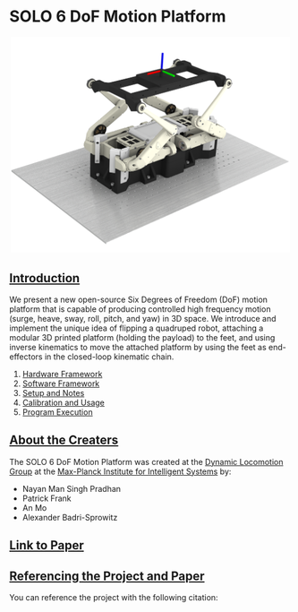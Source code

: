# SOLO 6 DoF Motion Platform

<p align="center">
  <img src="images/solo_render.png" width="500"/>
</p>

## <u>Introduction</u>
We present a new open-source Six Degrees of Freedom (DoF) motion platform that is capable of producing controlled high frequency motion (surge, heave, sway, roll, pitch, and yaw) in 3D space. We introduce and implement the unique idea of flipping a quadruped robot, attaching a modular 3D printed platform (holding the payload) to the feet, and using inverse kinematics to move the attached platform by using the feet as end-effectors in the closed-loop kinematic chain.

1. [Hardware Framework](docs/hardware_framework.md)
2. [Software Framework](docs/software_framework.md)
3. [Setup and Notes](docs/setup_and_notes.md)
4. [Calibration and Usage](docs/calibration_and_usage.md) 
5. [Program Execution](docs/program_execution.md)

## <u>About the Creaters</u>
The SOLO 6 DoF Motion Platform was created at the [Dynamic Locomotion Group](https://dlg.is.mpg.de) at the [Max-Planck Institute for Intelligent Systems](https://is.mpg.de) by: 
- Nayan Man Singh Pradhan
- Patrick Frank
- An Mo
- Alexander Badri-Sprowitz

## <u>Link to Paper</u>

## <u>Referencing the Project and Paper</u>
You can reference the project with the following citation:
